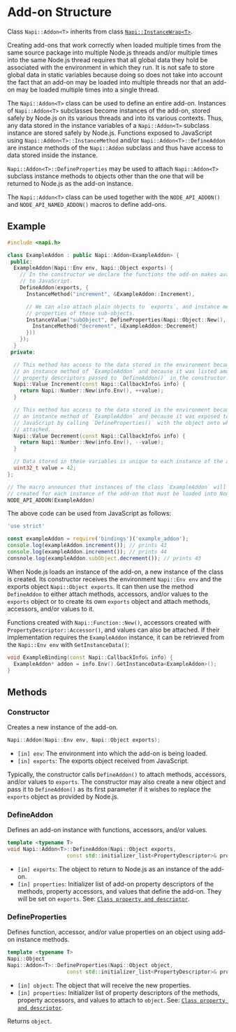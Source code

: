 # Add-on Structure

Class `Napi::Addon<T>` inherits from class [`Napi::InstanceWrap<T>`][].

Creating add-ons that work correctly when loaded multiple times from the same
source package into multiple Node.js threads and/or multiple times into the same
Node.js thread requires that all global data they hold be associated with the
environment in which they run. It is not safe to store global data in static
variables because doing so does not take into account the fact that an add-on
may be loaded into multiple threads nor that an add-on may be loaded multiple
times into a single thread.

The `Napi::Addon<T>` class can be used to define an entire add-on. Instances of
`Napi::Addon<T>` subclasses become instances of the add-on, stored safely by
Node.js on its various threads and into its various contexts. Thus, any data
stored in the instance variables of a `Napi::Addon<T>` subclass instance are
stored safely by Node.js. Functions exposed to JavaScript using
`Napi::Addon<T>::InstanceMethod` and/or `Napi::Addon<T>::DefineAddon` are
instance methods of the `Napi::Addon` subclass and thus have access to data
stored inside the instance.

`Napi::Addon<T>::DefineProperties` may be used to attach `Napi::Addon<T>`
subclass instance methods to objects other than the one that will be returned to
Node.js as the add-on instance.

The `Napi::Addon<T>` class can be used together with the `NODE_API_ADDON()` and
`NODE_API_NAMED_ADDON()` macros to define add-ons.

## Example

```cpp
#include <napi.h>

class ExampleAddon : public Napi::Addon<ExampleAddon> {
 public:
  ExampleAddon(Napi::Env env, Napi::Object exports) {
    // In the constructor we declare the functions the add-on makes avaialable
    // to JavaScript.
    DefineAddon(exports, {
      InstanceMethod("increment", &ExampleAddon::Increment),

      // We can also attach plain objects to `exports`, and instance methods as
      // properties of those sub-objects.
      InstanceValue("subObject", DefineProperties(Napi::Object::New(), {
        InstanceMethod("decrement", &ExampleAddon::Decrement)
      }))
    });
  }
 private:

  // This method has access to the data stored in the environment because it is
  // an instance method of `ExampleAddon` and because it was listed among the
  // property descriptors passed to `DefineAddon()` in the constructor.
  Napi::Value Increment(const Napi::CallbackInfo& info) {
    return Napi::Number::New(info.Env(), ++value);
  }

  // This method has access to the data stored in the environment because it is
  // an instance method of `ExampleAddon` and because it was exposed to
  // JavaScript by calling `DefineProperties()` with the object onto which it is
  // attached.
  Napi::Value Decrement(const Napi::CallbackInfo& info) {
    return Napi::Number::New(info.Env(), --value);
  }

  // Data stored in these variables is unique to each instance of the add-on.
  uint32_t value = 42;
};

// The macro announces that instances of the class `ExampleAddon` will be
// created for each instance of the add-on that must be loaded into Node.js.
NODE_API_ADDON(ExampleAddon)
```

The above code can be used from JavaScript as follows:

```js
'use strict'

const exampleAddon = require('bindings')('example_addon');
console.log(exampleAddon.increment()); // prints 43
console.log(exampleAddon.increment()); // prints 44
consnole.log(exampleAddon.subObject.decrement()); // prints 43
```

When Node.js loads an instance of the add-on, a new instance of the class is
created. Its constructor receives the environment `Napi::Env env` and the
exports object `Napi::Object exports`. It can then use the method `DefineAddon`
to either attach methods, accessors, and/or values to the `exports` object or to
create its own `exports` object and attach methods, accessors, and/or values to
it.

Functions created with `Napi::Function::New()`, accessors created with
`PropertyDescriptor::Accessor()`, and values can also be attached. If their
implementation requires the `ExampleAddon` instance, it can be retrieved from
the `Napi::Env env` with `GetInstanceData()`:

```cpp
void ExampleBinding(const Napi::CallbackInfo& info) {
  ExampleAddon* addon = info.Env().GetInstanceData<ExampleAddon>();
}
```

## Methods

### Constructor

Creates a new instance of the add-on.

```cpp
Napi::Addon(Napi::Env env, Napi::Object exports);
```

- `[in] env`: The environment into which the add-on is being loaded.
- `[in] exports`: The exports object received from JavaScript.

Typically, the constructor calls `DefineAddon()` to attach methods, accessors,
and/or values to `exports`. The constructor may also create a new object and
pass it to `DefineAddon()` as its first parameter if it wishes to replace the
`exports` object as provided by Node.js.

### DefineAddon

Defines an add-on instance with functions, accessors, and/or values.

```cpp
template <typename T>
void Napi::Addon<T>::DefineAddon(Napi::Object exports,
                   const std::initializer_list<PropertyDescriptor>& properties);
```

* `[in] exports`: The object to return to Node.js as an instance of the add-on.
* `[in] properties`: Initializer list of add-on property descriptors of the
methods, property accessors, and values that define the add-on. They will be
set on `exports`.
See: [`Class property and descriptor`](class_property_descriptor.md).

### DefineProperties

Defines function, accessor, and/or value properties on an object using add-on
instance methods.

```cpp
template <typename T>
Napi::Object
Napi::Addon<T>::DefineProperties(Napi::Object object,
                   const std::initializer_list<PropertyDescriptor>& properties);
```

* `[in] object`: The object that will receive the new properties.
* `[in] properties`: Initializer list of property descriptors of the methods,
property accessors, and values to attach to `object`.
See: [`Class property and descriptor`](class_property_descriptor.md).

Returns `object`.

[`Napi::InstanceWrap<T>`]: ./instance_wrap.md
